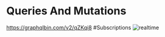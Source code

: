 # Queries And Mutations
https://graphqlbin.com/v2/qZKqi8
#Subscriptions
![realtime](https://user-images.githubusercontent.com/43849911/83172918-ebd27b80-a135-11ea-9472-f26b8ed977f5.gif)
